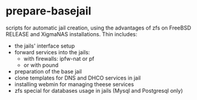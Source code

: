 # prepare-basejail
scripts for automatic jail creation, using the advantages of zfs
on FreeBSD RELEASE and XigmaNAS installations.
Thin includes:
- the jails' interface setup
- forward services into the jails:
  - with firewalls: ipfw-nat or pf
  - or with pound
 - preparation of the base jail
 - clone templates for DNS and DHCO services in jail
 - installing webmin for managing theese services
 - zfs special for databases usage in jails (Mysql and Postgresql only)
